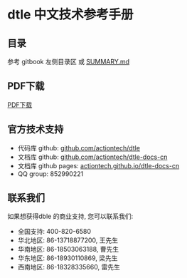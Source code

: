 # dtle 中文技术参考手册

## 目录
参考 gitbook 左侧目录区 或 [SUMMARY.md](https://github.com/actiontech/dtle-docs-cn/blob/master/SUMMARY.md)

## PDF下载
[PDF下载](https://github.com/actiontech/dtle-docs-cn/raw/master/dtle-manual.pdf)

## 官方技术支持
- 代码库 github: [github.com/actiontech/dtle](https://github.com/actiontech/dtle)
- 文档库 github: [github.com/actiontech/dtle-docs-cn](https://github.com/actiontech/dtle-docs-cn)
- 文档库 github pages: [actiontech.github.io/dtle-docs-cn](https://actiontech.github.io/dtle-docs-cn)
- QQ group: 852990221

## 联系我们
如果想获得dble 的商业支持, 您可以联系我们:
* 全国支持: 400-820-6580
* 华北地区: 86-13718877200, 王先生
* 华南地区: 86-18503063188, 曹先生
* 华东地区: 86-18930110869, 梁先生
* 西南地区: 86-18328335660, 雷先生